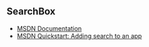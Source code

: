 ## SearchBox
- [MSDN Documentation](http://msdn.microsoft.com/en-us/library/windows/apps/xaml/dn301949.aspx)
- [MSDN Quickstart: Adding search to an app](http://msdn.microsoft.com/en-us/library/windows/apps/hh465238.aspx)
